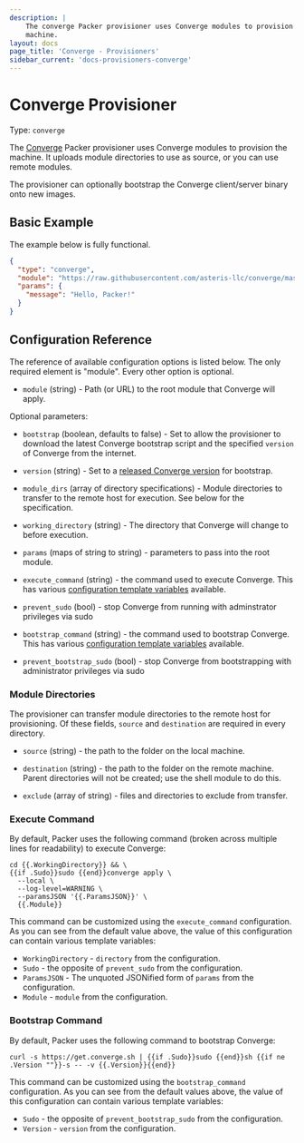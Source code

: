 ```yaml
---
description: |
    The converge Packer provisioner uses Converge modules to provision the
    machine.
layout: docs
page_title: 'Converge - Provisioners'
sidebar_current: 'docs-provisioners-converge'
---
```


# Converge Provisioner

Type: `converge`

The [Converge](http://converge.aster.is) Packer provisioner uses Converge
modules to provision the machine. It uploads module directories to use as
source, or you can use remote modules.

The provisioner can optionally bootstrap the Converge client/server binary onto
new images.

## Basic Example

The example below is fully functional.

``` json
{
  "type": "converge",
  "module": "https://raw.githubusercontent.com/asteris-llc/converge/master/samples/fileContent.hcl",
  "params": {
    "message": "Hello, Packer!"
  }
}
```

## Configuration Reference

The reference of available configuration options is listed below. The only
required element is "module". Every other option is optional.

-   `module` (string) - Path (or URL) to the root module that Converge will apply.

Optional parameters:

-   `bootstrap` (boolean, defaults to false) - Set to allow the provisioner to
    download the latest Converge bootstrap script and the specified `version` of
    Converge from the internet.

-   `version` (string) - Set to a [released Converge version](https://github.com/asteris-llc/converge/releases) for bootstrap.

-   `module_dirs` (array of directory specifications) - Module directories to
    transfer to the remote host for execution. See below for the specification.

-   `working_directory` (string) - The directory that Converge will change to
    before execution.

-   `params` (maps of string to string) - parameters to pass into the root module.

-   `execute_command` (string) - the command used to execute Converge. This has
    various
    [configuration template variables](/docs/templates/engine.html) available.

-   `prevent_sudo` (bool) - stop Converge from running with adminstrator
    privileges via sudo

-   `bootstrap_command` (string) - the command used to bootstrap Converge. This
    has various
    [configuration template variables](/docs/templates/engine.html) available.

-   `prevent_bootstrap_sudo` (bool) - stop Converge from bootstrapping with
    administrator privileges via sudo

### Module Directories

The provisioner can transfer module directories to the remote host for
provisioning. Of these fields, `source` and `destination` are required in every
directory.

-   `source` (string) - the path to the folder on the local machine.

-   `destination` (string) - the path to the folder on the remote machine. Parent
    directories will not be created; use the shell module to do this.

-   `exclude` (array of string) - files and directories to exclude from transfer.

### Execute Command

By default, Packer uses the following command (broken across multiple lines for readability) to execute Converge:

``` liquid
cd {{.WorkingDirectory}} && \
{{if .Sudo}}sudo {{end}}converge apply \
  --local \
  --log-level=WARNING \
  --paramsJSON '{{.ParamsJSON}}' \
  {{.Module}}
```

This command can be customized using the `execute_command` configuration. As you
can see from the default value above, the value of this configuration can
contain various template variables:

-   `WorkingDirectory` - `directory` from the configuration.
-   `Sudo` - the opposite of `prevent_sudo` from the configuration.
-   `ParamsJSON` - The unquoted JSONified form of `params` from the configuration.
-   `Module` - `module` from the configuration.

### Bootstrap Command

By default, Packer uses the following command to bootstrap Converge:

``` liquid
curl -s https://get.converge.sh | {{if .Sudo}}sudo {{end}}sh {{if ne .Version ""}}-s -- -v {{.Version}}{{end}}
```

This command can be customized using the `bootstrap_command` configuration. As you
can see from the default values above, the value of this configuration can
contain various template variables:

-   `Sudo` - the opposite of `prevent_bootstrap_sudo` from the configuration.
-   `Version` - `version` from the configuration.
